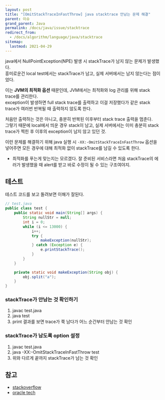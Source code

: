 ```yaml
---
layout: post
title: "[OmitStackTraceInFastThrow] java stacktrace 안남는 문제 해결"
parent: 이슈
grand_parent: Java
permalink: /docs/java/issue/stacktrace
redirect_from:
  - /docs/algorithm/language/java/stacktrace
sitemap:
  lastmod: 2021-04-29
---
```


java에서 NullPointException(NPE) 발생 시 stackTrace가 남지 않는 문제가 발생했다.  
흥미로운건 local test에서는 stackTrace가 남고, 실제 서버에서는 남지 않는다는 점이었다.  

이는 **JVM의 최적화 옵션** 때문인데, JVM에서는 최적화와 log 관리를 위해 stack trace를 관리한다.  
exception이 발생하면 full stack trace를 출력하고 이걸 저장했다가 같은 stack trace가 여러번 반복될 때 출력하지 않도록 한다.

처음만 출력하는 것은 아니고, 충분히 반복된 이후부터 stack trace 출력을 멈춘다.  
그렇기 때문에 local에서 띄운 경우 stack이 남고, 실제 서버에서는 이미 충분히 stack trace가 찍힌 후 이후의 exception이 남지 않고 있던 것.

이런 문제를 해결하기 위해 java 실행 시 `-XX:-OmitStackTraceInFastThrow` 옵션을 넣어주면 모든 경우에 대해 최적화 없이 stackTrace를 남길 수 있도록 한다.
- 최적화를 푸는게 맞는지는 모르겠다. 잘 준비된 서비스라면 처음 stackTrace의 에러가 발생했을 때 alert를 받고 바로 수정이 될 수 있는 구조여야지.

## 테스트
테스트 코드를 보고 돌려보면 이해가 잘된다.

```java
// test.java
public class test {
    public static void main(String[] args) {
        String nullStr = null;
        int i = 0;
        while (i <= 13000) {
            i++;
            try {
                makeException(nullStr);
            } catch (Exception e) {
                e.printStackTrace();
            }
        }
    }

    private static void makeException(String obj) {
        obj.split("a");
    }
}
```

### stackTrace가 안남는 것 확인하기

1. javac test.java
2. java test
3. print 결과를 보면 trace가 쭉 남다가 어느 순간부터 안남는 것 확인

### stackTrace가 남도록 option 설정

1. javac test.java
2. java -XX:-OmitStackTraceInFastThrow test
3. 위와 다르게 끝까지 stackTrace가 남는 것 확인


## 참고

- [stackoverflow](https://stackoverflow.com/questions/2411487/nullpointerexception-in-java-with-no-stacktrace)
- [oracle tech](https://www.oracle.com/java/technologies/javase/release-notes-introduction.html#hotspot)